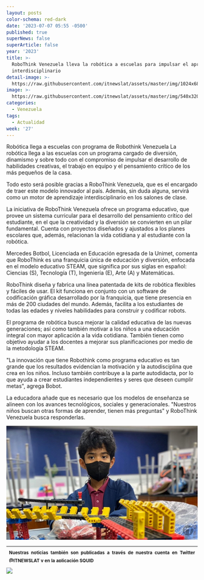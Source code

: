 ```yaml
---
layout: posts
color-schema: red-dark
date: '2023-07-07 05:55 -0500'
published: true
superNews: false
superArticle: false
year: '2023'
title: >-
  RoboThink Venezuela lleva la robótica a escuelas para impulsar el aprendizaje
  interdisciplinario
detail-image: >-
  https://raw.githubusercontent.com/itnewslat/assets/master/img/1024x680/robothink-g.jpg
image: >-
  https://raw.githubusercontent.com/itnewslat/assets/master/img/540x320/robothink-p.jpg
categories:
  - Venezuela
tags:
  - Actualidad
week: '27'
---
```

Robótica llega a escuelas con programa de Robothink Venezuela
La robótica llega a las escuelas con un programa cargado de diversión, dinamismo y sobre todo con el compromiso de impulsar el desarrollo de habilidades creativas, el trabajo en equipo y el pensamiento crítico de los más pequeños de la casa.

Todo esto será posible gracias a RoboThink Venezuela, que es el encargado de traer este modelo innovador al país. Además, sin duda alguna, servirá como un motor de aprendizaje interdisciplinario en los salones de clase.

La iniciativa de RoboThink Venezuela ofrece un programa educativo, que provee un sistema curricular para el desarrollo del pensamiento crítico del estudiante, en el que la creatividad y la diversión se convierten en un pilar fundamental. Cuenta con proyectos diseñados y ajustados a los planes escolares que, además, relacionan la vida cotidiana y al estudiante con la robótica.

Mercedes Botbol, Licenciada en Educación egresada de la Unimet, comenta que RoboThink es una franquicia única de educación y diversión, enfocada en el modelo educativo STEAM, que significa por sus siglas en español: Ciencias (S), Tecnología (T), Ingeniería (E), Arte (A) y Matemáticas.

RoboThink diseña y fabrica una línea patentada de kits de robótica flexibles y fáciles de usar. El kit funciona en conjunto con un software de codificación gráfica desarrollado por la franquicia, que tiene presencia en más de 200 ciudades del mundo. Además, facilita a los estudiantes de todas las edades y niveles habilidades para construir y codificar robots.

El programa de robótica busca mejorar la calidad educativa de las nuevas generaciones; así como también motivar a los niños a una educación integral con mayor aplicación a la vida cotidiana. También tienen como objetivo ayudar a los docentes a mejorar sus planificaciones por medio de la metodología STEAM.

"La innovación que tiene Robothink como programa educativo es tan grande que los resultados evidencian la motivación y la autodisciplina que crea en los niños. Incluso también contribuye a la parte autodidacta, por lo que ayuda a crear estudiantes independientes y seres que deseen cumplir metas", agrega Bobot.

La educadora añade que es necesario que los modelos de enseñanza se alineen con los avances tecnológicos, sociales y generacionales. "Nuestros niños buscan otras formas de aprender, tienen más preguntas" y RoboThink Venezuela busca responderlas.

![](https://raw.githubusercontent.com/itnewslat/assets/master/img/540x320/robothink-p.jpg)

<table style="height: 42px;" width="569">
<tbody>
<tr>
<td style="text-align: justify;"><sub><strong>Nuestras noticias también son publicadas a través de nuestra cuenta en Twitter <a href="https://twitter.com/itnewslat?lang=es">@ITNEWSLAT</a> y en la aplicación <a href="https://squidapp.co/en/">SQUID</a></strong></sub></td>
</tr>
</tbody>
</table>
<img src="https://tracker.metricool.com/c3po.jpg?hash=56f88a41e39ab42c063cc51676587a04"/>